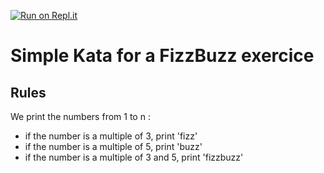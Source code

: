 [![Run on Repl.it](https://repl.it/badge/github/zorator/kata-fizzbuzz-js)](https://repl.it/github/zorator/kata-fizzbuzz-js)

# Simple Kata for a FizzBuzz exercice

## Rules

We print the numbers from 1 to n : 
 - if the number is a multiple of 3, print 'fizz'
 - if the number is a multiple of 5, print 'buzz'
 - if the number is a multiple of 3 and 5, print 'fizzbuzz'
